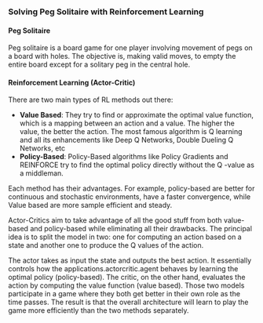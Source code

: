 ### Solving Peg Solitaire with Reinforcement Learning 

#### Peg Solitaire
Peg solitaire is a board game for one player involving movement of pegs on a board with holes. The objective is, making valid moves, to empty the entire board except for a solitary peg in the central hole.

#### Reinforcement Learning (Actor-Critic)
There are two main types of RL methods out there:
* **Value Based**: They try to find or approximate the optimal value function, which is a mapping between an action and a value. The higher the value, the better the action. The most famous algorithm is Q learning and all its enhancements like Deep Q Networks, Double Dueling Q Networks, etc
* **Policy-Based**: Policy-Based algorithms like Policy Gradients and REINFORCE try to find the optimal policy directly without the Q -value as a middleman.

Each method has their advantages. For example, policy-based are better for continuous and stochastic environments, have a faster convergence, while Value based are more sample efficient and steady.

Actor-Critics aim to take advantage of all the good stuff from both value-based and policy-based while eliminating all their drawbacks. The principal idea is to split the model in two: one for computing an action based on a state and another one to produce the Q values of the action.

The actor takes as input the state and outputs the best action. It essentially controls how the applications.actorcritic.agent behaves by learning the optimal policy (policy-based). The critic, on the other hand, evaluates the action by computing the value function (value based). Those two models participate in a game where they both get better in their own role as the time passes. The result is that the overall architecture will learn to play the game more efficiently than the two methods separately.
